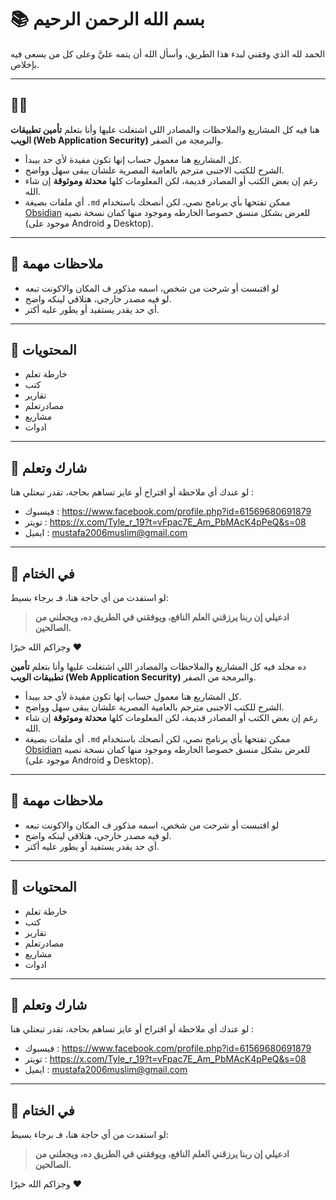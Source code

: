 
# 📚 بسم الله الرحمن الرحيم

الحمد لله الذي وفقني لبدء هذا الطريق، وأسأل الله أن يتمه عليَّ وعلى كل من يسعى فيه بإخلاص.

---

## 👨‍💻 

هنا فيه كل المشاريع والملاحظات والمصادر اللي اشتغلت عليها وأنا بتعلم **تأمين تطبيقات الويب (Web Application Security)** والبرمجة من الصفر.

- كل المشاريع هنا معمول حساب إنها تكون مفيدة لأي حد بيبدأ.
- الشرح للكتب الاجنبى مترجم بالعامية المصرية علشان يبقى سهل وواضح.
- رغم إن بعض الكتب أو المصادر قديمة، لكن المعلومات كلها **محدثة وموثوقة** إن شاء الله.
- أي ملفات بصيغة `.md` ممكن تفتحها بأي برنامج نصي، لكن أنصحك باستخدام [Obsidian](https://obsidian.md/) للعرض بشكل منسق خصوصا الخارطه وموجود منها كمان نسخة نصيه (موجود على Android و Desktop).

---

## 🔖 ملاحظات مهمة

- لو اقتبست أو شرحت من شخص، اسمه مذكور ف المكان والاكونت تبعه
- لو فيه مصدر خارجي، هتلاقي لينكه واضح.
- أي حد يقدر يستفيد أو يطور عليه أكتر.

---

## 🧪 المحتويات 

- خارطة تعلم
- كتب 
- تقارير
- مصادرتعلم
- مشاريع 
- ادوات 

---

## 🤝 شارك وتعلم

لو عندك أي ملاحظة أو اقتراح أو عايز تساهم بحاجة، تقدر تبعتلي هنا :

- فيسبوك :  https://www.facebook.com/profile.php?id=61569680691879
- تويتر : https://x.com/Tyle_r_19?t=vFpac7E_Am_PbMAcK4pPeQ&s=08
- ايميل : mustafa2006muslim@gmail.com

---

## 🤲 في الختام

لو استفدت من أي حاجة هنا، فـ برجاء بسيط:
> **ادعيلي إن ربنا يرزقني العلم النافع، ويوفقني في الطريق ده، ويجعلني من الصالحين.**

وجزاكم الله خيرًا ❤️

ده مجلد فيه كل المشاريع والملاحظات والمصادر اللي اشتغلت عليها وأنا بتعلم **تأمين تطبيقات الويب (Web Application Security)** والبرمجة من الصفر.

- كل المشاريع هنا معمول حساب إنها تكون مفيدة لأي حد بيبدأ.
- الشرح للكتب الاجنبى مترجم بالعامية المصرية علشان يبقى سهل وواضح.
- رغم إن بعض الكتب أو المصادر قديمة، لكن المعلومات كلها **محدثة وموثوقة** إن شاء الله.
- أي ملفات بصيغة `.md` ممكن تفتحها بأي برنامج نصي، لكن أنصحك باستخدام [Obsidian](https://obsidian.md/) للعرض بشكل منسق خصوصا الخارطه وموجود منها كمان نسخة نصيه (موجود على Android و Desktop).

---

## 🔖 ملاحظات مهمة

- لو اقتبست أو شرحت من شخص، اسمه مذكور ف المكان والاكونت تبعه
- لو فيه مصدر خارجي، هتلاقي لينكه واضح.
- أي حد يقدر يستفيد أو يطور عليه أكتر.

---

## 🧪 المحتويات 

- خارطة تعلم
- كتب 
- تقارير
- مصادرتعلم
- مشاريع 
- ادوات 

---

## 🤝 شارك وتعلم

لو عندك أي ملاحظة أو اقتراح أو عايز تساهم بحاجة، تقدر تبعتلي هنا :

- فيسبوك :  https://www.facebook.com/profile.php?id=61569680691879
- تويتر : https://x.com/Tyle_r_19?t=vFpac7E_Am_PbMAcK4pPeQ&s=08
- ايميل : mustafa2006muslim@gmail.com

---

## 🤲 في الختام

لو استفدت من أي حاجة هنا، فـ برجاء بسيط:
> **ادعيلي إن ربنا يرزقني العلم النافع، ويوفقني في الطريق ده، ويجعلني من الصالحين.**

وجزاكم الله خيرًا ❤️
